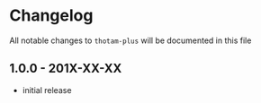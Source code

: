 # Changelog

All notable changes to `thotam-plus` will be documented in this file

## 1.0.0 - 201X-XX-XX

- initial release
